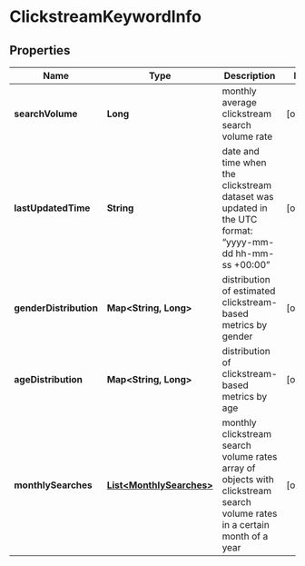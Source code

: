 

# ClickstreamKeywordInfo


## Properties

| Name | Type | Description | Notes |
|------------ | ------------- | ------------- | -------------|
|**searchVolume** | **Long** | monthly average clickstream search volume rate |  [optional] |
|**lastUpdatedTime** | **String** | date and time when the clickstream dataset was updated in the UTC format: “yyyy-mm-dd hh-mm-ss +00:00” |  [optional] |
|**genderDistribution** | **Map&lt;String, Long&gt;** | distribution of estimated clickstream-based metrics by gender |  [optional] |
|**ageDistribution** | **Map&lt;String, Long&gt;** | distribution of clickstream-based metrics by age |  [optional] |
|**monthlySearches** | [**List&lt;MonthlySearches&gt;**](MonthlySearches.md) | monthly clickstream search volume rates array of objects with clickstream search volume rates in a certain month of a year |  [optional] |



